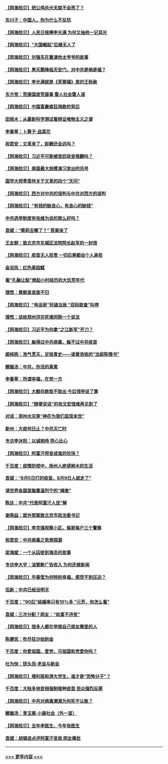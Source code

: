 #### [【网海拾贝】把公鸡杀光天就不会亮了？](../pages/nsc993/n13225966.md?t=09121001) 
#### [东川子：中国人，你为什么不反抗](../pages/nsc993/n13225723.md?t=09121001) 
#### [【网海拾贝】人民日报捧李光满 为何又抽他一记耳光](../pages/nsc993/n13224062.md?t=09121001) 
#### [【网海拾贝】“大国崛起”后继无人了](../pages/nsc993/n13221320.md?t=09121001) 
#### [【网海拾贝】刘强东在重演他太爷爷的故事](../pages/nsc993/n13218844.md?t=09121001) 
#### [【网海拾贝】黑天鹅降临天安门，对中共是祸是福？](../pages/nsc993/n13216283.md?t=09121001) 
#### [【网海拾贝】李光满就是《芙蓉镇》里的王秋赦](../pages/nsc993/n13213872.md?t=09121001) 
#### [东方觉：荒唐国度荒唐事 雷人社会雷人语](../pages/nsc993/n13212849.md?t=09121001) 
#### [【网海拾贝】中国富豪疯狂捐款的背后](../pages/nsc993/n13211297.md?t=09121001) 
#### [田雨木：从最新科学测试看辩证唯物主义之谬](../pages/nsc993/n13210926.md?t=09121001) 
#### [李春草：卜算子·韭菜花](../pages/nsc993/n13209894.md?t=09121001) 
#### [祝君安：文革来了，卸磨还会远吗？](../pages/nsc993/n13209892.md?t=09121001) 
#### [【网海拾贝】习近平可能被宫廷政变推翻吗？](../pages/nsc993/n13209876.md?t=09121001) 
#### [【网海拾贝】美国最大规模演习发出的讯号](../pages/nsc993/n13207637.md?t=09121001) 
#### [国学大师季羡林关于文革的四个“天问”](../pages/nsc993/n13204917.md?t=09121001) 
#### [【网海拾贝】西方对中共的误判与中共对西方的误判](../pages/nsc993/n13204854.md?t=09121001) 
#### [【网海拾贝】“有钱的缺良心，有良心的缺钱”](../pages/nsc993/n13202291.md?t=09121001) 
#### [中共选举制度有张维为说的那么好吗？](../pages/nsc993/n13199399.md?t=09121001) 
#### [袁斌：“蔡莉去哪了？” 答案来了](../pages/nsc993/n13199329.md?t=09121001) 
#### [王友群：致北京市东城区法院院长赵军的一封信](../pages/nsc993/n13198263.md?t=09121001) 
#### [【网海拾贝】疫苗无人担责 一切后果都由个人承担](../pages/nsc993/n13197255.md?t=09121001) 
#### [金浴凤：红色基因赋](../pages/nsc993/n13197155.md?t=09121001) 
#### [看“孔融让梨”想起小时经历的大饥荒年代](../pages/nsc993/n13195778.md?t=09121001) 
#### [理悟：黄鹤哀哀旋不归](../pages/nsc993/n13195355.md?t=09121001) 
#### [【网海拾贝】“电话哥”死磕当局 “双码联查”叫停](../pages/nsc993/n13194888.md?t=09121001) 
#### [理悟：该给郑州洪灾死难同胞一个说法](../pages/nsc993/n13194873.md?t=09121001) 
#### [【网海拾贝】习近平为何拿“之江新军”开刀？](../pages/nsc993/n13193979.md?t=09121001) 
#### [【网海拾贝】躲得过中共病毒，躲不过中共疫苗](../pages/nsc993/n13191479.md?t=09121001) 
#### [颜纯钩﻿：浩气贯天，足铭青史——读黄浩铭的“法庭陈情书”](../pages/nsc993/n13190931.md?t=09121001) 
#### [醒脑汤：中共，你活的真累](../pages/nsc993/n13190907.md?t=09121001) 
#### [李春草：所谓幸福，在党一方](../pages/nsc993/n13190320.md?t=09121001) 
#### [【网海拾贝】大额存款取不取出 今后领导说了算](../pages/nsc993/n13188867.md?t=09121001) 
#### [【网海拾贝】“随便说话”的张文宏很难再见到了](../pages/nsc993/n13188208.md?t=09121001) 
#### [对话：郑州水灾是“神在为我们显现末世”](../pages/nsc993/n13187070.md?t=09121001) 
#### [新州：大疫何日止？中共灭亡时](../pages/nsc993/n13186301.md?t=09121001) 
#### [专访李沐阳：以诚相待 将心比心](../pages/nsc993/n13180171.md?t=09121001) 
#### [【网海拾贝】阿富汗将变成谁的坟场？](../pages/nsc993/n13183968.md?t=09121001) 
#### [千百度：疫情防控中，扬州人绝望麻木的生活](../pages/nsc993/n13183902.md?t=09121001) 
#### [袁斌：“8月5日打的疫苗，8月9日人就走了”](../pages/nsc993/n13183741.md?t=09121001) 
#### [请世界各国首脑重温列宁的“绳套”](../pages/nsc993/n13183266.md?t=09121001) 
#### [陈达：中共“代表阿富汗人民”解](../pages/nsc993/n13183050.md?t=09121001) 
#### [谢燕益：就许那案致北京市政法委书记](../pages/nsc993/n13182701.md?t=09121001) 
#### [【网海拾贝】李克强视察小区，每家每户三个警察](../pages/nsc993/n13181691.md?t=09121001) 
#### [祝君安：中共病毒之思想探源](../pages/nsc993/n13180924.md?t=09121001) 
#### [梁海斌：一个从囚徒到海员的故事](../pages/nsc993/n13180304.md?t=09121001) 
#### [专访李大宇：油管断广告收入 为何还做新闻](../pages/nsc993/n13180203.md?t=09121001) 
#### [【网海拾贝】华春莹为何特别幸福，感受不到压迫？](../pages/nsc993/n13180239.md?t=09121001) 
#### [伍新：中共已经没明天](../pages/nsc993/n13179249.md?t=09121001) 
#### [千百度：“90后”结婚率只有10%多 “元芳，你怎么看”](../pages/nsc993/n13179191.md?t=09121001) 
#### [袁斌：三次分配？网友：“劫富不济贫”](../pages/nsc993/n13179137.md?t=09121001) 
#### [【网海拾贝】很多人都在举报自己朋友圈里的人](../pages/nsc993/n13178661.md?t=09121001) 
#### [陈健民：吹尽狂沙始到金](../pages/nsc993/n13178052.md?t=09121001) 
#### [千百度：你爱祖国、爱党，可祖国和党爱你吗？](../pages/nsc993/n13177820.md?t=09121001) 
#### [吐为快：钗头凤·老韭与新韭](../pages/nsc993/n13177699.md?t=09121001) 
#### [【网海拾贝】塔利班和港大学生，谁才是“恐怖分子”？](../pages/nsc993/n13175838.md?t=09121001) 
#### [千百度：大陆多地变相强制接种疫苗 民众强烈反感](../pages/nsc993/n13175624.md?t=09121001) 
#### [【网海拾贝】中共对病毒溯源为何死不认账？](../pages/nsc993/n13172875.md?t=09121001) 
#### [醒脑汤：青玉案·小康社会（外一首）](../pages/nsc993/n13172072.md?t=09121001) 
#### [【网海拾贝】去年李医生，今年张医生](../pages/nsc993/n13170405.md?t=09121001) 
#### [袁斌：胡锡进点评阿富汗变局 网友痛批](../pages/nsc993/n13170201.md?t=09121001) 

----
#### [ >>> 更早内容 <<< ](../indexes/nsc993-earlier.md)
